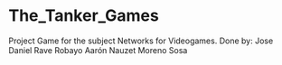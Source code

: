# The_Tanker_Games
Project Game for the subject Networks for Videogames. Done by: Jose Daniel Rave Robayo Aarón Nauzet Moreno Sosa
